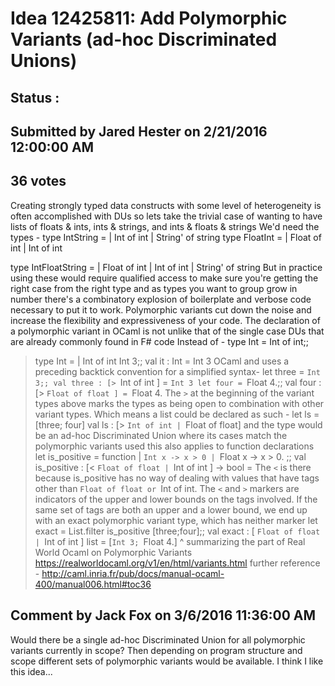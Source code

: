# Idea 12425811: Add Polymorphic Variants (ad-hoc Discriminated Unions) #

## Status : 

## Submitted by Jared Hester on 2/21/2016 12:00:00 AM

## 36 votes

Creating strongly typed data constructs with some level of heterogeneity is often accomplished with DUs so lets take the trivial case of wanting
to have lists of floats & ints, ints & strings, and ints & floats & strings
We'd need the types -
type IntString =
| Int of int
| String' of string
type FloatInt =
| Float of int
| Int of int

type IntFloatString =
| Float of int
| Int of int
| String' of string
But in practice using these would require qualified access to make sure you're getting the right case from the right type and as types you
want to group grow in number there's a combinatory explosion of boilerplate and verbose code necessary to put it to work.
Polymorphic variants cut down the noise and increase the flexibility and expressiveness of your code.
The declaration of a polymorphic variant in OCaml is not unlike that of the single case DUs that are already commonly found in F# code
Instead of -
type Int = Int of int;;
> type Int = | Int of int
Int 3;;
> val it : Int = Int 3
OCaml and uses a preceding backtick convention for a simplified syntax-
let three = `Int 3;;
> val three : [> `Int of int ] = `Int 3
let four = `Float 4.;;
> val four : [> `Float of float ] = `Float 4.
The `>` at the beginning of the variant types above marks the types as being open to combination with other variant types.
Which means a list could be declared as such -
let ls = [three; four]
> val ls : [> `Int of int | `Float of float]
and the type would be an ad-hoc Discriminated Union where its cases match the polymorphic variants used
this also applies to function declarations
let is_positive = function
| `Int x -> x > 0
| `Float x -> x > 0.
;;
> val is_positive : [< `Float of float | `Int of int ] -> bool = <fun>
The `<` is there because is_positive has no way of dealing with values that have tags other than `Float of float or `Int of int.
The `<` and `>` markers are indicators of the upper and lower bounds on the tags involved.
If the same set of tags are both an upper and a lower bound, we end up with an exact polymorphic variant type, which has neither marker
let exact = List.filter is_positive [three;four];;
> val exact : [ `Float of float | `Int of int ] list = [`Int 3; `Float 4.]
^ summarizing the part of Real World Ocaml on Polymorphic Variants
https://realworldocaml.org/v1/en/html/variants.html
further reference - http://caml.inria.fr/pub/docs/manual-ocaml-400/manual006.html#toc36


## Comment by Jack Fox on 3/6/2016 11:36:00 AM

Would there be a single ad-hoc Discriminated Union for all polymorphic variants currently in scope? Then depending on program structure and scope different sets of polymorphic variants would be available.
I think I like this idea...
